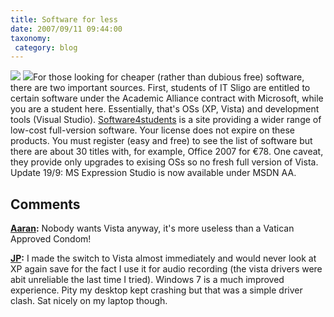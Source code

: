 ```yaml
---
title: Software for less
date: 2007/09/11 09:44:00
taxonomy: 
 category: blog 
---
```


![](http://www.software4students.ie/shop/includes/templates/s4s/images/logo.gif)
![](http://www.software4students.ie/)For those looking for cheaper (rather than dubious free) software, there are two important sources. First, students of IT Sligo are entitled to certain software under the Academic Alliance contract with Microsoft, while you are a student here. Essentially, that's OSs (XP, Vista) and development tools (Visual Studio).
[Software4students](http://www.software4students.ie/) is a site providing a wider range of low-cost full-version software. Your license does not expire on these products. You must register (easy and free) to see the list of software but there are about 30 titles with, for example, Office 2007 for €78. One caveat, they provide only upgrades to exising OSs so no fresh full version of Vista.
Update 19/9: MS Expression Studio is now available under MSDN AA.

## Comments

**[Aaran](#2 "2007-09-12 17:46:00"):** Nobody wants Vista anyway, it's more useless than a Vatican Approved Condom!

**[JP](#7 "2009-06-17 10:55:02"):** I made the switch to Vista almost immediately and would never look at XP again save for the fact I use it for audio recording (the vista drivers were abit unreliable the last time I tried). Windows 7 is a much improved experience. Pity my desktop kept crashing but that was a simple driver clash. Sat nicely on my laptop though.




